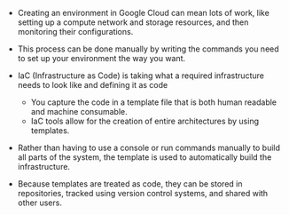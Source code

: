 - Creating an environment in Google Cloud can mean lots of work, like setting up a compute network and storage resources, and then monitoring their configurations.
- This process can be done manually by writing the commands you need to set up your environment the way you want.

- IaC (Infrastructure as Code) is taking what a required infrastructure needs to look like and defining it as code
    - You capture the code in a template file that is both human readable and machine consumable.
    - IaC tools allow for the creation of entire architectures by using templates.
- Rather than having to use a console or run commands manually to build all parts of the system, the template is used to automatically build the infrastructure.

- Because templates are treated as code, they can be stored in repositories, tracked using version control systems, and shared with other users.

